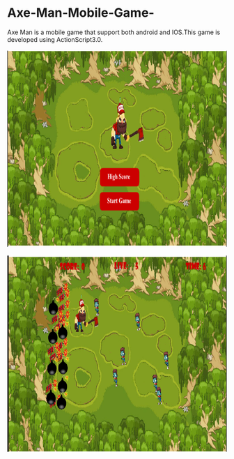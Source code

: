 # Axe-Man-Mobile-Game-
Axe Man is a mobile game that support both android and IOS.This game is developed using ActionScript3.0.
<br/>
<br/>
<img src="Axe Man/img/img_1.PNG" width=900 height=450>
<br/>
<br/>
<img src="Axe Man/img/img_2.PNG" width=900 height=450>
